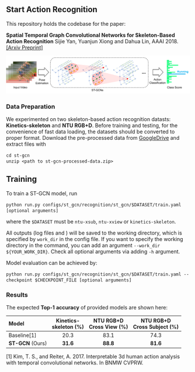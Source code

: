 ## Start Action Recognition

This repository holds the codebase for the paper:

**Spatial Temporal Graph Convolutional Networks for Skeleton-Based Action Recognition** Sijie Yan, Yuanjun Xiong and Dahua Lin, AAAI 2018. [[Arxiv Preprint]](https://arxiv.org/abs/1801.07455)

<div align="center">
    <img src="../demo/recognition/pipeline.png">
</div>


### Data Preparation

We experimented on two skeleton-based action recognition datasts: **Kinetics-skeleton** and **NTU RGB+D**.
Before training and testing, for the convenience of fast data loading,
the datasets should be converted to proper format.
Download the pre-processed data from
[GoogleDrive](https://drive.google.com/open?id=103NOL9YYZSW1hLoWmYnv5Fs8mK-Ij7qb)
and extract files with
```
cd st-gcn
unzip <path to st-gcn-processed-data.zip>
```

## Training

To train a ST-GCN model, run

``` shell
python run.py configs/st_gcn/recognition/st_gcn/$DATASET/train.yaml [optional arguments]
```
where the `$DATASET` must be `ntu-xsub`, `ntu-xview` or `kinetics-skeleton`.

All outputs (log files and ) will be saved to the working directory, which is specified by `work_dir` in the config file.
If you want to specify the working directory in the command, you can add an argument `--work_dir ${YOUR_WORK_DIR}`. Check all optional arguments via adding `-h` argument.

Model evaluation can be achieved by:
``` shell
python run.py configs/st_gcn/recognition/st_gcn/$DATASET/train.yaml --checkpoint $CHECKPOINT_FILE [optional arguments]
```

### Results
The expected **Top-1** **accuracy** of provided models are shown here:

| Model| Kinetics-<br>skeleton (%)|NTU RGB+D <br> Cross View (%) |NTU RGB+D <br> Cross Subject (%) |
| :------| :------: | :------: | :------: |
|Baseline[1]| 20.3    | 83.1     |  74.3    |
|**ST-GCN** (Ours)| **31.6**| **88.8** | **81.6** |

[1] Kim, T. S., and Reiter, A. 2017. Interpretable 3d human action analysis with temporal convolutional networks. In BNMW CVPRW.